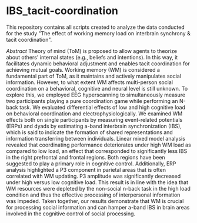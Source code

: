 # IBS_tacit-coordination
This repository contains all scripts created to analyze the data conducted for the study "The effect of working memory load on interbrain synchrony &amp; tacit coordination". 

*Abstract*
Theory of mind (ToM) is proposed to allow agents to theorize about others' internal states (e.g., beliefs and intentions). In this way, it facilitates dynamic behavioral adjustment and enables tacit coordination for achieving mutual goals. Working memory (WM) is considered a fundamental part of ToM, as it maintains and actively manipulates social information. However, to what extent WM affects multi-person social coordination on a behavioral, cognitive and neural level is still unknown. To explore this, we employed EEG hyperscanning to simultaneously measure two participants playing a pure coordination game while performing an N-back task. We evaluated differential effects of low and high cognitive load on behavioral coordination and electrophysiologically. We examined WM effects both on single participants by measuring event-related potentials (ERPs) and dyads by estimating a-band interbrain synchronization (IBS), which is said to indicate the formation of shared representations and information transferring between individuals. Linear mixed model analysis revealed that coordinating performance deteriorates under high WM load as compared to low load, an effect that corresponded to significantly less IBS in the right prefrontal and frontal regions. Both regions have been suggested to play a primary role in cognitive control. Additionally, ERP analysis highlighted a P3 component in parietal areas that is often correlated with WM updating. P3 amplitude was significantly decreased under high versus low cognitive load. This result is in line with the idea that WM resources were depleted by the non-social n-back task in the high load condition and thus the effective processing of interpersonal information was impeded. Taken together, our results demonstrate that WM is crucial for processing social information and can hamper a-band IBS in  brain areas involved in the cognitive control of social processing.
